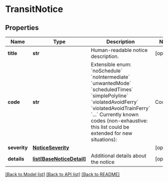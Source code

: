 # TransitNotice

## Properties
Name | Type | Description | Notes
------------ | ------------- | ------------- | -------------
**title** | **str** | Human-readable notice description. | [optional] 
**code** | **str** | Extensible enum: &#x60;noSchedule&#x60; &#x60;noIntermediate&#x60; &#x60;unwantedMode&#x60; &#x60;scheduledTimes&#x60; &#x60;simplePolyline&#x60; &#x60;violatedAvoidFerry&#x60; &#x60;violatedAvoidTrainFerry&#x60; &#x60;...&#x60;   Currently known codes (non-exhaustive: this list could be extended for new situations):  | Code      | Description  | Severity | | ------            | ------- | ------- | | noSchedule | A timetable schedule is not available for the transit line in this section, and only the run frequency is available. As a result, departure/arrival times are approximated | info | | noIntermediate | Information about intermediate stops is not available for this transit line | info | | unwantedMode | This section contains a transport mode that was explicitly disabled. Mode filtering is not available in this area | info | | scheduledTimes | The times returned on this section are the scheduled times even though delay information are available | info | | simplePolyline | An accurate polyline is not available for this section. The returned polyline has been generated from departure and arrival places | info | | violatedAvoidFerry | Route did not manage to avoid user preference | critical | | violatedAvoidTrainFerry | Route did not manage to avoid user preference | critical |  | 
**severity** | [**NoticeSeverity**](NoticeSeverity.md) |  | [optional] 
**details** | [**list[BaseNoticeDetail]**](BaseNoticeDetail.md) | Additional details about the notice | [optional] 

[[Back to Model list]](../README.md#documentation-for-models) [[Back to API list]](../README.md#documentation-for-api-endpoints) [[Back to README]](../README.md)

